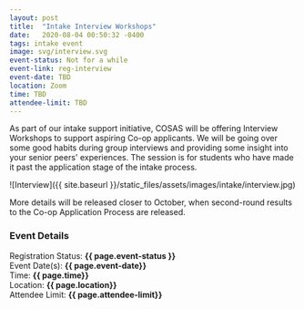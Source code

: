 ```yaml
---
layout: post
title:  "Intake Interview Workshops"
date:   2020-08-04 00:50:32 -0400
tags: intake event
image: svg/interview.svg
event-status: Not for a while
event-link: reg-interview
event-date: TBD
location: Zoom
time: TBD
attendee-limit: TBD
---
```

As part of our intake support initiative, COSAS will be offering Interview Workshops to support aspiring Co-op applicants. We will be going over some good habits during group interviews and providing some insight into your senior peers' experiences. The session is for students who have made it past the application stage of the intake process. 

![Interview]({{ site.baseurl }}/static_files/assets/images/intake/interview.jpg)


More details will be released closer to October, when second-round results to the Co-op Application Process are released. 

### Event Details

Registration Status: **{{ page.event-status }}**  
Event Date(s): **{{ page.event-date}}**  
Time: **{{ page.time}}**  
Location: **{{ page.location}}**   
Attendee Limit: **{{ page.attendee-limit}}**  

<!-- <a href="#{{ page.event-link }}" class="col-4 mx-auto d-block btn btn-primary">Register</a>

### Registration

<iframe id="{{ page.event-link }}" class="container" src="https://docs.google.com/forms/d/e/1FAIpQLSeIislOFaxbgp_w3xd1SFMlfCeG_h27MkhtDMw1yZF6PAo_nA/viewform?embedded=true" frameborder="0" marginheight="0" height="600px" marginwidth="0">Loading…</iframe> -->
